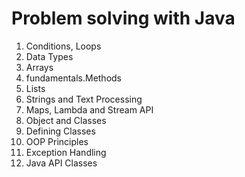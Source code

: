 # Problem solving with Java
01. Conditions, Loops
02. Data Types
03. Arrays
04. fundamentals.Methods
05. Lists
06. Strings and Text Processing
07. Maps, Lambda and Stream API
08. Object and Classes
09. Defining Classes
10. OOP Principles
11. Exception Handling
12. Java API Classes

